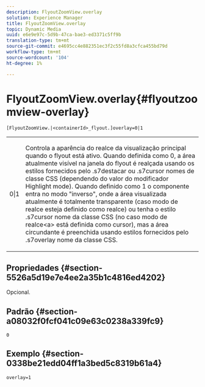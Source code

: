 ```yaml
---
description: FlyoutZoomView.overlay
solution: Experience Manager
title: FlyoutZoomView.overlay
topic: Dynamic Media
uuid: e6e9e97c-5d9b-47ca-bae3-ed3371c5ff9b
translation-type: tm+mt
source-git-commit: e4695cc4e882351ec3f2c55fd8a3cfca455bd79d
workflow-type: tm+mt
source-wordcount: '104'
ht-degree: 1%

---
```



# FlyoutZoomView.overlay{#flyoutzoomview-overlay}

`[FlyoutZoomView.|<containerId>_flyout.]overlay=0|1`

<table id="table_D052090D052D4273B37872C0C7E09E4B"> 
 <tbody> 
  <tr> 
   <td colname="col1"> <p><span class="codeph"> 0|1</span> </p> </td> 
   <td colname="col2"> <p> Controla a aparência do realce da visualização principal quando o flyout está ativo. Quando definida como <span class="codeph"> 0</span>, a área atualmente visível na janela do flyout é realçada usando os estilos fornecidos pelo <span class="codeph"> .s7destacar</span> ou <span class="codeph"> .s7cursor</span> nomes de classe CSS (dependendo do valor do modificador <span class="codeph"> Highlight mode</span>). Quando definido como <span class="codeph"> 1</span> o componente entra no modo "inverso", onde a área visualizada atualmente é totalmente transparente (caso <span class="codeph"> modo de realce</span> esteja definido como <span class="codeph"> realce</span>) ou tenha o estilo <span class="codeph"> .s7cursor</span> nome da classe CSS (no caso <span class="codeph"> modo de realce&lt;a&gt; está definida como <span class="codeph"> cursor</span>), mas a área circundante é preenchida usando estilos fornecidos pelo <span class="codeph"> .s7overlay</span> nome da classe CSS.</span> </p> </td> 
  </tr> 
 </tbody> 
</table>

## Propriedades {#section-5526a5d19e7e4ee2a35b1c4816ed4202}

Opcional.

## Padrão {#section-a08032f0fcf041c09e63c0238a339fc9}

`0`

## Exemplo {#section-0338be21edd04ff1a3bed5c8319b61a4}

`overlay=1`
